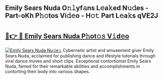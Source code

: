 ## Emily Sears Nuda O𝚗𝚕yf𝚊ns L𝚎a𝚔ed N𝚞𝚍es - Part-oKh P𝚑𝚘tos Vi𝚍𝚎o - H𝚘𝚝 Part L𝚎a𝚔s qVE2J

# <h2><a href="http://kfbbz1.oniu.top/?m=Emily+Sears+Nuda">🔗👉 🔴 Emily Sears Nuda P𝚑ot𝚘𝚜 V𝚒d𝚎o</a></h2>

[![Emily Sears Nuda Nu𝚍e𝚜](https://i.imgur.com/0qMVB7G.gif)](http://kfbbz1.oniu.top/?m=Emily+Sears+Nuda)
Cybernetic artist and amusement giver Emily Sears Nuda, acclaimed for publishing dance and lifestyle tutorials through viral dance moves and short clips. Exceptional contortionist Emily Sears Nuda, famed for their remarkable abilities and accomplishments in contorting their body into various shapes.  
